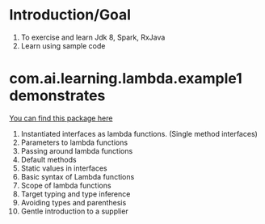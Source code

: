 # Introduction/Goal
1. To exercise and learn Jdk 8, Spark, RxJava
2. Learn using sample code

# com.ai.learning.lambda.example1 demonstrates

[You can find this package here](../src/com/ai/learning/lambda/example1)
 
1. Instantiated interfaces as lambda functions. (Single method interfaces)
2. Parameters to lambda functions
3. Passing around lambda functions
4. Default methods
5. Static values in interfaces
6. Basic syntax of Lambda functions
7. Scope of lambda functions
8. Target typing and type inference
9. Avoiding types and parenthesis
10. Gentle introduction to a supplier

